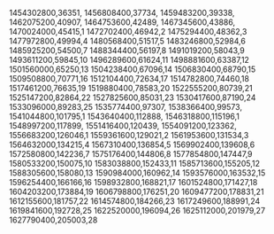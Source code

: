 1454302800,36351,
1456808400,37734,
1459483200,39338,
1462075200,40907,
1464753600,42489,
1467345600,43886,
1470024000,45415,1
1472702400,46942,2
1475294400,48362,3
1477972800,49994,4
1480568400,51517,5
1483246800,52984,6
1485925200,54500,7
1488344400,56197,8
1491019200,58043,9
1493611200,59845,10
1496289600,61624,11
1498881600,63387,12
1501560000,65250,13
1504238400,67096,14
1506830400,68790,15
1509508800,70771,16
1512104400,72634,17
1514782800,74460,18
1517461200,76635,19
1519880400,78583,20
1522555200,80739,21
1525147200,82864,22
1527825600,85031,23
1530417600,87190,24
1533096000,89283,25
1535774400,97307,
1538366400,99573,
1541044800,101795,1
1543640400,112888,
1546318800,115196,1
1548997200,117899,
1551416400,120439,
1554091200,123362,
1556683200,126046,1
1559361600,129021,2
1561953600,131534,3
1564632000,134215,4
1567310400,136854,5
1569902400,139608,6
1572580800,142236,7
1575176400,144806,8
1577854800,147447,9
1580533200,150075,10
1583038800,152433,11
1585713600,155205,12
1588305600,158080,13
1590984000,160962,14
1593576000,163532,15
1596254400,166166,16
1598932800,168821,17
1601524800,171427,18
1604203200,173884,19
1606798800,176251,20
1609477200,178831,21
1612155600,181757,22
1614574800,184266,23
1617249600,188991,24
1619841600,192728,25
1622520000,196094,26
1625112000,201979,27
1627790400,205003,28
